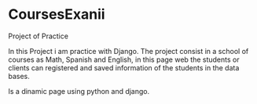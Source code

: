 # CoursesExanii
Project of Practice

In this Project i am practice with Django. The project consist in a school of courses as Math, Spanish and English, 
in this page web the students or clients can registered and saved information of the students in the data bases. 

Is a dinamic page using python and django. 
